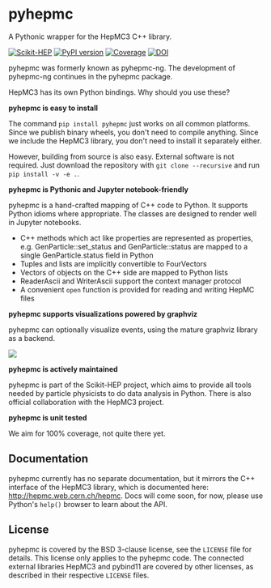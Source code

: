 # pyhepmc

A Pythonic wrapper for the HepMC3 C++ library.

[![Scikit-HEP](https://scikit-hep.org/assets/images/Scikit--HEP-Project-blue.svg)](https://scikit-hep.org/)
[![PyPI version](https://badge.fury.io/py/pyhepmc.svg)](https://badge.fury.io/py/pyhepmc)
[![Coverage](https://coveralls.io/repos/github/scikit-hep/pyhepmc/badge.svg)](https://coveralls.io/github/scikit-hep/pyhepmc)
[![DOI](https://zenodo.org/badge/DOI/10.5281/zenodo.7013498.svg)](https://doi.org/10.5281/zenodo.7013498)

pyhepmc was formerly known as pyhepmc-ng. The development of pyhepmc-ng continues in the pyhepmc package.

HepMC3 has its own Python bindings. Why should you use these?

**pyhepmc is easy to install**

The command `pip install pyhepmc` just works on all common platforms. Since we publish binary wheels, you don't need to compile anything. Since we include the HepMC3 library, you don't need to install it separately either.

However, building from source is also easy. External software is not required. Just download the repository with `git clone --recursive` and run `pip install -v -e .`.

**pyhepmc is Pythonic and Jupyter notebook-friendly**

pyhepmc is a hand-crafted mapping of C++ code to Python. It supports Python idioms
where appropriate. The classes are designed to render well in Jupyter notebooks.

- C++ methods which act like properties are represented as properties,
  e.g. GenParticle::set_status and GenParticle::status are mapped to a single
  GenParticle.status field in Python
- Tuples and lists are implicitly convertible to FourVectors
- Vectors of objects on the C++ side are mapped to Python lists
- ReaderAscii and WriterAscii support the context manager protocol
- A convenient `open` function is provided for reading and writing HepMC files

**pyhepmc supports visualizations powered by graphviz**

pyhepmc can optionally visualize events, using the mature graphviz library as a backend.

![](pyhepmc.svg)

**pyhepmc is actively maintained**

pyhepmc is part of the Scikit-HEP project, which aims to provide all tools needed by particle physicists to do data analysis in Python. There is also official collaboration with the HepMC3 project.

**pyhepmc is unit tested**

We aim for 100% coverage, not quite there yet.

## Documentation

pyhepmc currently has no separate documentation, but it mirrors the C++ interface of the HepMC3 library, which is documented here: http://hepmc.web.cern.ch/hepmc. Docs will come soon, for now, please use Python's `help()` browser to learn about the API.

## License

pyhepmc is covered by the BSD 3-clause license, see the `LICENSE` file for details. This license only applies to the pyhepmc code. The connected external libraries HepMC3 and pybind11 are covered by other licenses, as described in their respective `LICENSE` files.
